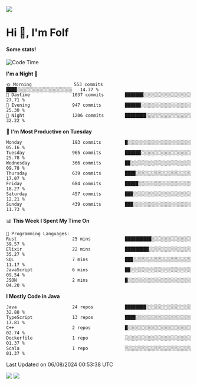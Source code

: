 <img src="https://komarev.com/ghpvc/?username=itsfolf"/>
<h1>Hi 👋, I'm Folf</h1>


#### Some stats!
<!--START_SECTION:waka-->
![Code Time](http://img.shields.io/badge/Code%20Time-2%2C270%20hrs%2030%20mins-blue)

**I'm a Night 🦉** 

```text
🌞 Morning                553 commits         ████░░░░░░░░░░░░░░░░░░░░░   14.77 % 
🌆 Daytime                1037 commits        ███████░░░░░░░░░░░░░░░░░░   27.71 % 
🌃 Evening                947 commits         ██████░░░░░░░░░░░░░░░░░░░   25.30 % 
🌙 Night                  1206 commits        ████████░░░░░░░░░░░░░░░░░   32.22 % 
```
📅 **I'm Most Productive on Tuesday** 

```text
Monday                   193 commits         █░░░░░░░░░░░░░░░░░░░░░░░░   05.16 % 
Tuesday                  965 commits         ██████░░░░░░░░░░░░░░░░░░░   25.78 % 
Wednesday                366 commits         ██░░░░░░░░░░░░░░░░░░░░░░░   09.78 % 
Thursday                 639 commits         ████░░░░░░░░░░░░░░░░░░░░░   17.07 % 
Friday                   684 commits         █████░░░░░░░░░░░░░░░░░░░░   18.27 % 
Saturday                 457 commits         ███░░░░░░░░░░░░░░░░░░░░░░   12.21 % 
Sunday                   439 commits         ███░░░░░░░░░░░░░░░░░░░░░░   11.73 % 
```


📊 **This Week I Spent My Time On** 

```text
💬 Programming Languages: 
Rust                     25 mins             ██████████░░░░░░░░░░░░░░░   39.57 % 
Elixir                   22 mins             █████████░░░░░░░░░░░░░░░░   35.27 % 
SQL                      7 mins              ███░░░░░░░░░░░░░░░░░░░░░░   11.17 % 
JavaScript               6 mins              ██░░░░░░░░░░░░░░░░░░░░░░░   09.54 % 
JSON                     2 mins              █░░░░░░░░░░░░░░░░░░░░░░░░   04.20 % 
```

**I Mostly Code in Java** 

```text
Java                     24 repos            ████████░░░░░░░░░░░░░░░░░   32.88 % 
TypeScript               13 repos            ████░░░░░░░░░░░░░░░░░░░░░   17.81 % 
C++                      2 repos             █░░░░░░░░░░░░░░░░░░░░░░░░   02.74 % 
Dockerfile               1 repo              ░░░░░░░░░░░░░░░░░░░░░░░░░   01.37 % 
Scala                    1 repo              ░░░░░░░░░░░░░░░░░░░░░░░░░   01.37 % 
```




 Last Updated on 06/08/2024 00:53:38 UTC
<!--END_SECTION:waka-->
<a src="https://discord.com/users/1090088995976925305"><img src="https://lanyard-profile-readme.vercel.app/api/1090088995976925305"/></a></td> 
<img src="https://hit.yhype.me/github/profile?user_id=9268058"/>

